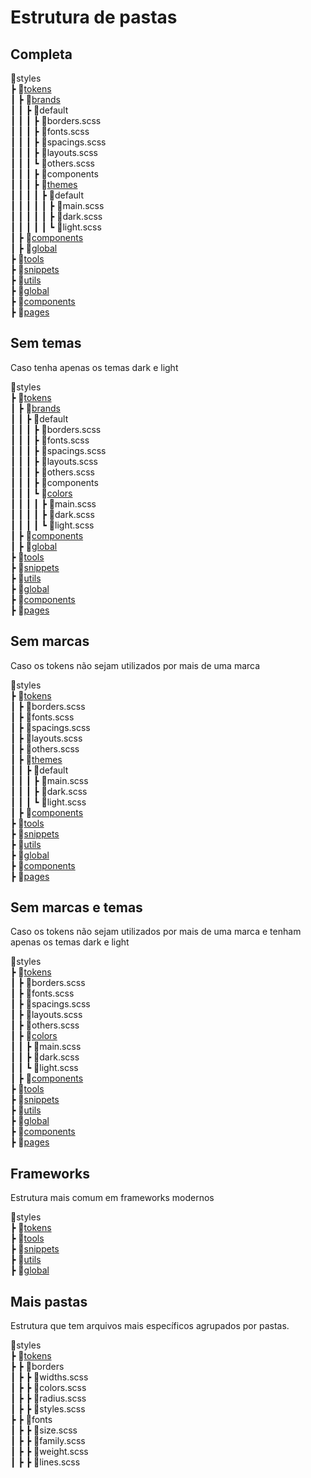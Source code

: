 # Estrutura de pastas

## Completa

📂styles\
┣ 📂[tokens](tokens.md)\
┃ ┣ 📂[brands](tokens#brands)\
┃ ┃ ┣ 📂default\
┃ ┃ ┃ ┣ 📜borders.scss\
┃ ┃ ┃ ┣ 📜fonts.scss\
┃ ┃ ┃ ┣ 📜spacings.scss\
┃ ┃ ┃ ┣ 📜layouts.scss\
┃ ┃ ┃ ┗ 📜others.scss\
┃ ┃ ┃ ┣ 📁components\
┃ ┃ ┃ ┣ 📂[themes](tokens#themes)\
┃ ┃ ┃ ┃ ┣ 📂default\
┃ ┃ ┃ ┃ ┃ ┣ 📜main.scss\
┃ ┃ ┃ ┃ ┃ ┣ 📜dark.scss\
┃ ┃ ┃ ┃ ┃ ┗ 📜light.scss\
┃ ┣ 📂[components](tokens#components)\
┃ ┣ 📂[global](tokens#global)\
┣ 📂[tools](tools.md)\
┣ 📂[snippets](snippets.md)\
┣ 📂[utils](utils.md)\
┣ 📂[global](global.md)\
┣ 📂[components](components.md)\
┣ 📂[pages](pages.md)

## Sem temas
Caso tenha apenas os temas dark e light

📂styles\
┣ 📂[tokens](tokens.md)\
┃ ┣ 📂[brands](tokens#brands)\
┃ ┃ ┣ 📂default\
┃ ┃ ┃ ┣ 📜borders.scss\
┃ ┃ ┃ ┣ 📜fonts.scss\
┃ ┃ ┃ ┣ 📜spacings.scss\
┃ ┃ ┃ ┣ 📜layouts.scss\
┃ ┃ ┃ ┣ 📜others.scss\
┃ ┃ ┃ ┣ 📁components\
┃ ┃ ┃ ┗ 📂[colors](tokens#themes)\
┃ ┃ ┃ ┃ ┣ 📜main.scss\
┃ ┃ ┃ ┃ ┣ 📜dark.scss\
┃ ┃ ┃ ┃ ┗ 📜light.scss\
┃ ┣ 📂[components](tokens#components)\
┃ ┣ 📂[global](tokens#global)\
┣ 📂[tools](tools.md)\
┣ 📂[snippets](snippets.md)\
┣ 📂[utils](utils.md)\
┣ 📂[global](global.md)\
┣ 📂[components](components.md)\
┣ 📂[pages](pages.md)

## Sem marcas
Caso os tokens não sejam utilizados por mais de uma marca

📂styles\
┣ 📂[tokens](tokens.md)\
┃ ┣ 📜borders.scss\
┃ ┣ 📜fonts.scss\
┃ ┣ 📜spacings.scss\
┃ ┣ 📜layouts.scss\
┃ ┣ 📜others.scss\
┃ ┣ 📂[themes](tokens#themes)\
┃ ┃ ┣ 📂default\
┃ ┃ ┃ ┣ 📜main.scss\
┃ ┃ ┃ ┣ 📜dark.scss\
┃ ┃ ┃ ┗ 📜light.scss\
┃ ┣ 📂[components](tokens#components)\
┣ 📂[tools](tools.md)\
┣ 📂[snippets](snippets.md)\
┣ 📂[utils](utils.md)\
┣ 📂[global](global.md)\
┣ 📂[components](components.md)\
┣ 📂[pages](pages.md)

## Sem marcas e temas
Caso os tokens não sejam utilizados por mais de uma marca e tenham apenas os temas dark e light

📂styles\
┣ 📂[tokens](tokens.md)\
┃ ┣ 📜borders.scss\
┃ ┣ 📜fonts.scss\
┃ ┣ 📜spacings.scss\
┃ ┣ 📜layouts.scss\
┃ ┣ 📜others.scss\
┃ ┣ 📂[colors](tokens#themes)\
┃ ┃ ┣ 📜main.scss\
┃ ┃ ┣ 📜dark.scss\
┃ ┃ ┗ 📜light.scss\
┃ ┣ 📂[components](tokens#components)\
┣ 📂[tools](tools.md)\
┣ 📂[snippets](snippets.md)\
┣ 📂[utils](utils.md)\
┣ 📂[global](global.md)\
┣ 📂[components](components.md)\
┣ 📂[pages](pages.md)

## Frameworks
Estrutura mais comum em frameworks modernos

📂styles\
┣ 📂[tokens](tokens.md)\
┣ 📂[tools](tools.md)\
┣ 📂[snippets](snippets.md)\
┣ 📂[utils](utils.md)\
┣ 📂[global](global.md)

## Mais pastas
Estrutura que tem arquivos mais específicos agrupados por pastas.

📂styles\
┣ 📂[tokens](tokens.md)\
┣ ┣ 📂borders\
┃ ┣ ┣ 📜widths.scss\
┃ ┣ ┣ 📜colors.scss\
┃ ┣ ┣ 📜radius.scss\
┃ ┣ ┣ 📜styles.scss\
┣ ┣ 📂fonts\
┃ ┣ ┣ 📜size.scss\
┃ ┣ ┣ 📜family.scss\
┃ ┣ ┣ 📜weight.scss\
┃ ┣ ┣ 📜lines.scss
